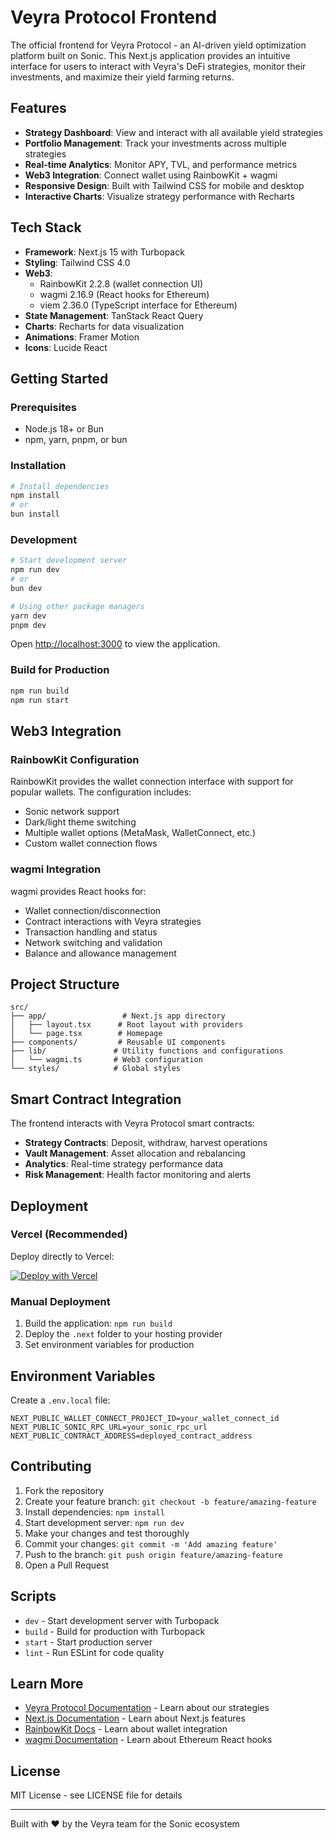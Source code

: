 # Veyra Protocol Frontend

The official frontend for Veyra Protocol - an AI-driven yield optimization platform built on Sonic. This Next.js application provides an intuitive interface for users to interact with Veyra's DeFi strategies, monitor their investments, and maximize their yield farming returns.

## Features

- **Strategy Dashboard**: View and interact with all available yield strategies
- **Portfolio Management**: Track your investments across multiple strategies
- **Real-time Analytics**: Monitor APY, TVL, and performance metrics
- **Web3 Integration**: Connect wallet using RainbowKit + wagmi
- **Responsive Design**: Built with Tailwind CSS for mobile and desktop
- **Interactive Charts**: Visualize strategy performance with Recharts

## Tech Stack

- **Framework**: Next.js 15 with Turbopack
- **Styling**: Tailwind CSS 4.0
- **Web3**: 
  - RainbowKit 2.2.8 (wallet connection UI)
  - wagmi 2.16.9 (React hooks for Ethereum)
  - viem 2.36.0 (TypeScript interface for Ethereum)
- **State Management**: TanStack React Query
- **Charts**: Recharts for data visualization
- **Animations**: Framer Motion
- **Icons**: Lucide React

## Getting Started

### Prerequisites

- Node.js 18+ or Bun
- npm, yarn, pnpm, or bun

### Installation

```bash
# Install dependencies
npm install
# or
bun install
```

### Development

```bash
# Start development server
npm run dev
# or 
bun dev

# Using other package managers
yarn dev
pnpm dev
```

Open [http://localhost:3000](http://localhost:3000) to view the application.

### Build for Production

```bash
npm run build
npm run start
```

## Web3 Integration

### RainbowKit Configuration

RainbowKit provides the wallet connection interface with support for popular wallets. The configuration includes:

- Sonic network support
- Dark/light theme switching  
- Multiple wallet options (MetaMask, WalletConnect, etc.)
- Custom wallet connection flows

### wagmi Integration

wagmi provides React hooks for:
- Wallet connection/disconnection
- Contract interactions with Veyra strategies
- Transaction handling and status
- Network switching and validation
- Balance and allowance management

## Project Structure

```
src/
├── app/                 # Next.js app directory
│   ├── layout.tsx      # Root layout with providers
│   └── page.tsx        # Homepage
├── components/         # Reusable UI components
├── lib/               # Utility functions and configurations
│   └── wagmi.ts       # Web3 configuration
└── styles/            # Global styles
```

## Smart Contract Integration

The frontend interacts with Veyra Protocol smart contracts:

- **Strategy Contracts**: Deposit, withdraw, harvest operations
- **Vault Management**: Asset allocation and rebalancing
- **Analytics**: Real-time strategy performance data
- **Risk Management**: Health factor monitoring and alerts

## Deployment

### Vercel (Recommended)

Deploy directly to Vercel:

[![Deploy with Vercel](https://vercel.com/button)](https://vercel.com/new/clone?repository-url=https://github.com/your-org/veyra)

### Manual Deployment

1. Build the application: `npm run build`
2. Deploy the `.next` folder to your hosting provider
3. Set environment variables for production

## Environment Variables

Create a `.env.local` file:

```env
NEXT_PUBLIC_WALLET_CONNECT_PROJECT_ID=your_wallet_connect_id
NEXT_PUBLIC_SONIC_RPC_URL=your_sonic_rpc_url
NEXT_PUBLIC_CONTRACT_ADDRESS=deployed_contract_address
```

## Contributing

1. Fork the repository
2. Create your feature branch: `git checkout -b feature/amazing-feature`
3. Install dependencies: `npm install`
4. Start development server: `npm run dev`
5. Make your changes and test thoroughly
6. Commit your changes: `git commit -m 'Add amazing feature'`
7. Push to the branch: `git push origin feature/amazing-feature`
8. Open a Pull Request

## Scripts

- `dev` - Start development server with Turbopack
- `build` - Build for production with Turbopack  
- `start` - Start production server
- `lint` - Run ESLint for code quality

## Learn More

- [Veyra Protocol Documentation](https://docs.veyra.fi) - Learn about our strategies
- [Next.js Documentation](https://nextjs.org/docs) - Learn about Next.js features
- [RainbowKit Docs](https://rainbowkit.com) - Learn about wallet integration
- [wagmi Documentation](https://wagmi.sh) - Learn about Ethereum React hooks

## License

MIT License - see LICENSE file for details

---

Built with ❤️ by the Veyra team for the Sonic ecosystem
